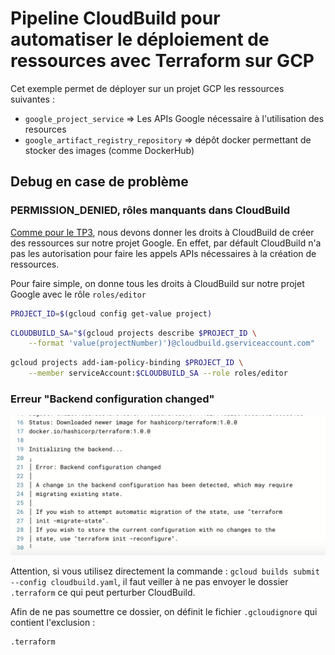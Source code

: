 # Pipeline CloudBuild pour automatiser le déploiement de ressources avec Terraform sur GCP

Cet exemple permet de déployer sur un projet GCP les ressources suivantes :
- `google_project_service` => Les APIs Google nécessaire à l'utilisation des resources
- `google_artifact_registry_repository` => dépôt docker permettant de stocker des images (comme DockerHub)

## Debug en case de problème

### PERMISSION_DENIED, rôles manquants dans CloudBuild

[Comme pour le TP3](https://cloud.google.com/docs/terraform/resource-management/managing-infrastructure-as-code?hl=fr#granting_permissions_to_your_cloud_build_service_account), nous devons donner les droits à CloudBuild de créer des ressources sur notre projet Google.
En effet, par défault CloudBuild n'a pas les autorisation pour faire les appels APIs nécessaires à la création de ressources.


Pour faire simple, on donne tous les droits à CloudBuild sur notre projet Google avec le rôle `roles/editor`

```bash
PROJECT_ID=$(gcloud config get-value project)
```


```bash
CLOUDBUILD_SA="$(gcloud projects describe $PROJECT_ID \
    --format 'value(projectNumber)')@cloudbuild.gserviceaccount.com"
```

```bash
gcloud projects add-iam-policy-binding $PROJECT_ID \
    --member serviceAccount:$CLOUDBUILD_SA --role roles/editor
```

### Erreur "Backend configuration changed"

![error_config_changed](images/error_backend_configuration_changed.png)


Attention, si vous utilisez directement la commande : `gcloud builds submit --config cloudbuild.yaml`, il faut veiller à ne pas envoyer le dossier `.terraform` ce qui peut perturber CloudBuild.

Afin de ne pas soumettre ce dossier, on définit le fichier `.gcloudignore` qui contient l'exclusion :

```bash
.terraform
```
